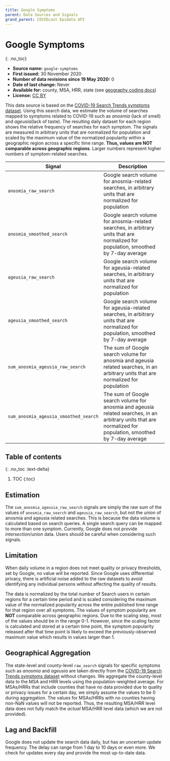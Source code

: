 ```yaml
---
title: Google Symptoms
parent: Data Sources and Signals
grand_parent: COVIDcast Epidata API
---
```


# Google Symptoms
{: .no_toc}

* **Source name:** `google-symptoms`
* **First issued:** 30 November 2020
* **Number of data revisions since 19 May 2020:** 0
* **Date of last change:** Never
* **Available for:** county, MSA, HRR, state (see [geography coding docs](../covidcast_geography.md))
* **License:** [CC BY](../covidcast_licensing.md#creative-commons-attribution)

This data source is based on the [COVID-19 Search Trends symptoms
dataset](https://github.com/google-research/open-covid-19-data/tree/master/data/exports/search_trends_symptoms_dataset). Using
this search data, we estimate the volume of searches mapped to symptoms related
to COVID-19 such as _anosmia_ (lack of smell) and _ageusia_(lack of taste). The
resulting daily dataset for each region shows the relative frequency of searches
for each symptom. The signals are measured in arbitrary units that are
normalized for population and scaled by the maximum value of the normalized
popularity within a geographic region across a specific time range. **Thus,
values are NOT comparable across geographic regions**. Larger numbers represent
higher numbers of symptom-related searches.

| Signal | Description |
| --- | --- |
| `anosmia_raw_search` |  Google search volume for anosmia-related searches, in arbitrary units that are normalized for population |
| `anosmia_smoothed_search` | Google search volume for anosmia-related searches, in arbitrary units that are normalized for population, smoothed by 7-day average |
| `ageusia_raw_search` | Google search volume for ageusia-related searches, in arbitrary units that are normalized for population |
| `ageusia_smoothed_search` |  Google search volume for ageusia-related searches, in arbitrary units that are normalized for population, smoothed by 7-day average |
| `sum_anosmia_ageusia_raw_search` | The sum of Google search volume for anosmia and ageusia related searches, in an arbitrary units that are normalized for population |
| `sum_anosmia_ageusia_smoothed_search` | The sum of Google search volume for anosmia and ageusia related searches, in an arbitrary units that are normalized for population, smoothed by 7-day average |


## Table of contents
{: .no_toc .text-delta}

1. TOC
{:toc}
## Estimation
The `sum_anosmia_ageusia_raw_search` signals are simply the raw sum of the
 values of `anosmia_raw_search` and `ageusia_raw_search`, but not the union of
 anosmia and ageusia related searches. This is because the data volume is
 calculated based on search queries. A single search query can be mapped to more
 than one symptom. Currently, Google does not provide _intersection/union_
 data. Users should be careful when considering such signals.

## Limitation 
When daily volume in a region does not meet quality or privacy thresholds, set
by Google, no value will be reported. Since Google uses differential privacy,
there is artificial noise added to the raw datasets to avoid identifying any
individual persons without affecting the quality of results.

The data is normalized by the total number of Search users in certain regions
for a certain time period and is scaled considering the maximum value of the
normalized popularity across the entire published time range for that region
over all symptoms. The values of symptom popularity are **NOT** comparable
across geographic regions. Due to the scaling step, most of the values should be
in the range 0-1. However, since the scaling factor is calculated and stored at
a certain time point, the symptom popularity released after that time point is
likely to exceed the previously-observed maximum value which results in values
larger than 1.


## Geographical Aggregation
The state-level and county-level `raw_search` signals for specific symptoms such
as _anosmia_ and _ageusia_ are taken directly from the [COVID-19 Search Trends
symptoms
dataset](https://github.com/google-research/open-covid-19-data/tree/master/data/exports/search_trends_symptoms_dataset)
without changes. We aggregate the county-level data to the MSA and HRR levels
using the population-weighted average. For MSAs/HRRs that include counties that
have no data provided due to quality or privacy issues for a certain day, we
simply assume the values to be 0 during aggregation. The values for MSAs/HRRs
with no counties having non-NaN values will not be reported. Thus, the resulting
MSA/HRR level data does not fully match the _actual_ MSA/HRR level data (which
we are not provided).


## Lag and Backfill
Google does not update the search data daily, but has an uncertain update
frequency. The delay can range from 1 day to 10 days or even more. We check for
updates every day and provide the most up-to-date data.
